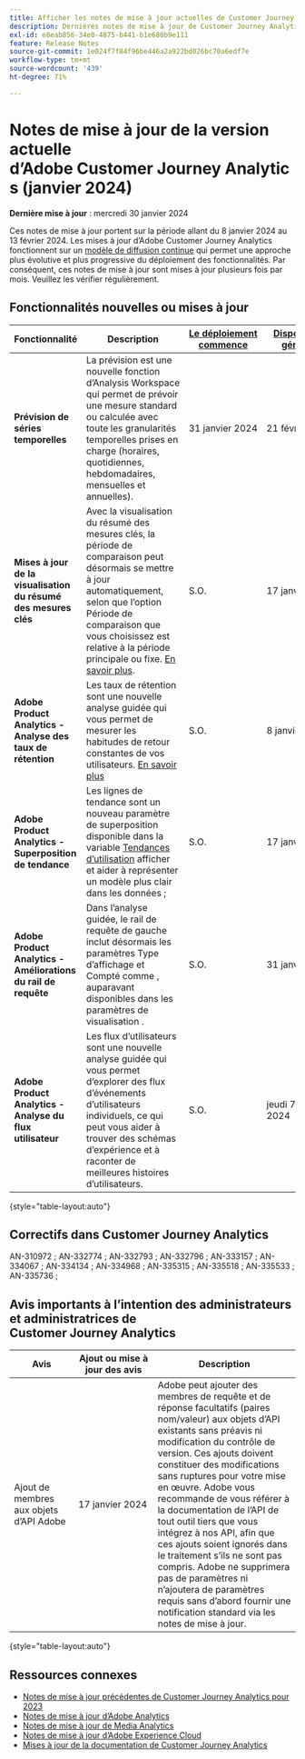 ```yaml
---
title: Afficher les notes de mise à jour actuelles de Customer Journey Analytics
description: Dernières notes de mise à jour de Customer Journey Analytics
exl-id: e8eab856-34e0-4875-b441-b1e680b9e111
feature: Release Notes
source-git-commit: 1e024f7f84f96be446a2a922bd026bc70a6edf7e
workflow-type: tm+mt
source-wordcount: '439'
ht-degree: 71%

---
```


# Notes de mise à jour de la version actuelle d’Adobe Customer Journey Analytics (janvier 2024)

**Dernière mise à jour** : mercredi 30 janvier 2024

Ces notes de mise à jour portent sur la période allant du 8 janvier 2024 au 13 février 2024. Les mises à jour d’Adobe Customer Journey Analytics fonctionnent sur un [modèle de diffusion continue](releases.md) qui permet une approche plus évolutive et plus progressive du déploiement des fonctionnalités. Par conséquent, ces notes de mise à jour sont mises à jour plusieurs fois par mois. Veuillez les vérifier régulièrement.

## Fonctionnalités nouvelles ou mises à jour

| Fonctionnalité | Description | [Le déploiement commence](releases.md) | [Disponibilité générale](releases.md) |
| ----------- | ---------- | ------- | ---- |
| **Prévision de séries temporelles** | La prévision est une nouvelle fonction d’Analysis Workspace qui permet de prévoir une mesure standard ou calculée avec toute les granularités temporelles prises en charge (horaires, quotidiennes, hebdomadaires, mensuelles et annuelles). | 31 janvier 2024 | 21 février 2024 |
| **Mises à jour de la visualisation du résumé des mesures clés** | Avec la visualisation du résumé des mesures clés, la période de comparaison peut désormais se mettre à jour automatiquement, selon que l’option Période de comparaison que vous choisissez est relative à la période principale ou fixe. [En savoir plus](/help/analysis-workspace/visualizations/key-metric.md). | S.O. | 17 janvier 2024 |
| **Adobe Product Analytics - Analyse des taux de rétention** | Les taux de rétention sont une nouvelle analyse guidée qui vous permet de mesurer les habitudes de retour constantes de vos utilisateurs. [En savoir plus](../guided-analysis/types/retention-rates.md) | S.O. | 8 janvier 2024 |
| **Adobe Product Analytics - Superposition de tendance** | Les lignes de tendance sont un nouveau paramètre de superposition disponible dans la variable [Tendances d’utilisation](/help/guided-analysis/types/usage.md) afficher et aider à représenter un modèle plus clair dans les données ; | S.O. | 17 janvier 2024 |
| **Adobe Product Analytics - Améliorations du rail de requête** | Dans l’analyse guidée, le rail de requête de gauche inclut désormais les paramètres Type d’affichage et Compté comme , auparavant disponibles dans les paramètres de visualisation . | S.O. | 31 janvier 2024 |
| **Adobe Product Analytics - Analyse du flux utilisateur** | Les flux d’utilisateurs sont une nouvelle analyse guidée qui vous permet d’explorer des flux d’événements d’utilisateurs individuels, ce qui peut vous aider à trouver des schémas d’expérience et à raconter de meilleures histoires d’utilisateurs. | S.O. | jeudi 7 février 2024 |

{style="table-layout:auto"}

## Correctifs dans Customer Journey Analytics

AN-310972 ; AN-332774 ; AN-332793 ; AN-332796 ; AN-333157 ; AN-334067 ; AN-334134 ; AN-334968 ; AN-335315 ; AN-335518 ; AN-335533 ; AN-335736 ;

## Avis importants à l’intention des administrateurs et administratrices de Customer Journey Analytics

| Avis | Ajout ou mise à jour des avis | Description |
| --- | --- | --- |
| Ajout de membres aux objets d’API Adobe | 17 janvier 2024 | Adobe peut ajouter des membres de requête et de réponse facultatifs (paires nom/valeur) aux objets d’API existants sans préavis ni modification du contrôle de version. Ces ajouts doivent constituer des modifications sans ruptures pour votre mise en œuvre. Adobe vous recommande de vous référer à la documentation de l’API de tout outil tiers que vous intégrez à nos API, afin que ces ajouts soient ignorés dans le traitement s’ils ne sont pas compris. Adobe ne supprimera pas de paramètres ni n’ajoutera de paramètres requis sans d’abord fournir une notification standard via les notes de mise à jour. |

{style="table-layout:auto"}

## Ressources connexes

* [Notes de mise à jour précédentes de Customer Journey Analytics pour 2023](/help/release-notes/2023.md)
* [Notes de mise à jour d’Adobe Analytics](https://experienceleague.adobe.com/docs/analytics/release-notes/latest.html?lang=fr)
* [Notes de mise à jour de Media Analytics](https://experienceleague.adobe.com/docs/media-analytics/using/additional-resources/release-notes.html?lang=fr)
* [Notes de mise à jour d’Adobe Experience Cloud](https://experienceleague.adobe.com/docs/release-notes/experience-cloud/current.html?lang=fr)
* [Mises à jour de la documentation de Customer Journey Analytics](/help/release-notes/doc-changes.md)
